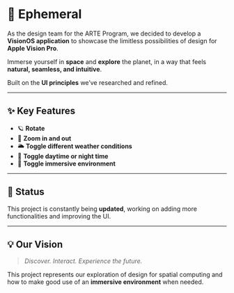 # 🌌 Ephemeral 

As the design team for the ARTE Program, we decided to develop a **VisionOS application** to showcase the limitless possibilities of design for **Apple Vision Pro**.

Immerse yourself in **space** and **explore** the planet, in a way that feels **natural, seamless, and intuitive**.

Built on the **UI principles** we’ve researched and refined.

---

## ✨ Key Features
- 🪐 **Rotate** 
- 🎯 **Zoom in and out** 
- 🌥️ **Toggle different weather conditions** 
- 🌙 **Toggle daytime or night time** 
- 🌌 **Toggle immersive environment** 

---

## 🚧 Status
This project is constantly being **updated**, working on adding more functionalities and improving the UI.

---

## 💡 Our Vision
> *Discover. Interact. Experience the future.*

This project represents our exploration of design for spatial computing and how to make good use of an **immersive environment** when needed.
